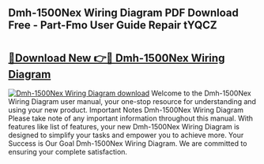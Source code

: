 ## Dmh-1500Nex Wiring Diagram PDF Download Free - Part-Fmo User Guide Repair tYQCZ

# <h2><a href="http://dfibvy.blite.top/?on=Dmh-1500Nex+Wiring+Diagram">🔗Download New 👉🔴 Dmh-1500Nex Wiring Diagram</a></h2>

[![Dmh-1500Nex Wiring Diagram download](https://i.imgur.com/lujVjoI.png)](http://dfibvy.blite.top/?on=Dmh-1500Nex+Wiring+Diagram)
Welcome to the Dmh-1500Nex Wiring Diagram user manual, your one-stop resource for understanding and using your new product. Important Notes Dmh-1500Nex Wiring Diagram Please take note of any important information throughout this manual. With features like list of features, your new Dmh-1500Nex Wiring Diagram is designed to simplify your tasks and empower you to achieve more. Your Success is Our Goal Dmh-1500Nex Wiring Diagram. We are committed to ensuring your complete satisfaction.
